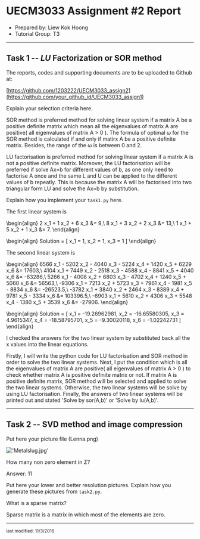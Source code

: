 UECM3033 Assignment #2 Report
========================================================

- Prepared by: Liew Kok Hoong
- Tutorial Group: T3

--------------------------------------------------------

## Task 1 --  $LU$ Factorization or SOR method

The reports, codes and supporting documents are to be uploaded to Github at: 

[https://github.com/1203222/UECM3033_assign2](https://github.com/your_github_id/UECM3033_assign1)

Explain your selection criteria here.

SOR method is preferred method for solving linear system if a matrix A be a positive definite matrix which mean all the eigenvalues of matrix A are positive( all eigenvalues of matrix A > 0 ). The formula of optimal ω for the SOR method is calculated if and only if matirx A  be a positive definite matrix. Besides, the range of the ω is between 0 and 2. 

LU factorisation is preferred method for solving linear system if a matrix A is not a positive definite matrix. Moreover, the LU factorisation will be preferred if solve Ax=b for different values of b, as one only need to factorise A once and the same L and U can be applied to the different values of b repeatly. This is because the matrix A will be factorised into two triangular form LU and solve the Ax=b by substitution.

Explain how you implement your `task1.py` here.

The first linear system is 

\begin{align} 2 x_1 + 1 x_2 + 6 x_3 &= 9,\\ 8 x_1 + 3 x_2 + 2 x_3 &= 13,\\ 1 x_1 + 5 x_2 + 1 x_3 &= 7. \end{align}

\begin{align} Solution = [ x_1 = 1, x_2 = 1, x_3 = 1 ] \end{align}

The second linear system is 

\begin{align} 6566 x_1 - 5202 x_2 - 4040 x_3 - 5224 x_4 + 1420 x_5 + 6229 x_6 &= 17603,\\ 4104 x_1 + 7449 x_2 - 2518 x_3 - 4588 x_4 - 8841 x_5 + 4040 x_6 &= -63286,\\ 5266 x_1 - 4008 x_2 + 6803 x_3 - 4702 x_4 + 1240 x_5 + 5060 x_6 &= 56563,\\ -9306 x_1 + 7213 x_2 + 5723 x_3 + 7961 x_4 - 1981 x_5 - 8834 x_6 &= -26523.5,\\ -3782 x_1 + 3840 x_2 + 2464 x_3 - 8389 x_4 + 9781 x_5 - 3334 x_6 &= 103396.5,\\ -6903 x_1 + 5610 x_2 + 4306 x_3 + 5548 x_4 - 1380 x_5 + 3539 x_6 &= -27906. \end{align}

\begin{align} Solution = [ x_1 = -19.26962981, x_2 = -16.65580305, x_3 = 4.9615347, x_4 = -18.58795701, x_5 = -9.30020118, x_6 = -1.02242731 ] \end{align}

I checked the answers for the two linear system by substituted back all the x values into the linear equations.

Firstly, I will write the python code for LU factorisation and SOR method in order to solve the two linear systems. Next, I put the condition which is all the eigenvalues of matrix A are positive( all eigenvalues of matrix A > 0 ) to check whether matrix A is positive definite matrix or not. If matrix A is positive definite matrix, SOR method will be selected and applied to solve the two linear systems. Otherwise, the two linear systems will be solve by using LU factorisation. Finally, the answers of two linear systems will be printed out and stated 'Solve by sor(A,b)' or 'Solve by lu(A,b)'.  



---------------------------------------------------------

## Task 2 -- SVD method and image compression

Put here your picture file (Lenna.png)

!['Metalslug.jpg'](Lenna.png)

How many non zero element in $\Sigma$?

Answer: 11

Put here your lower and better resolution pictures. Explain how you generate
these pictures from `task2.py`.

What is a sparse matrix?

Sparse matrix is a matrix in which most of the elements are zero.



-----------------------------------

<sup>last modified: 11/3/2016</sup>
